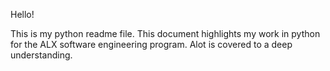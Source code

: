Hello!

This is my python readme file. This document highlights my work in python for the ALX software engineering program. Alot is covered to a deep understanding.

